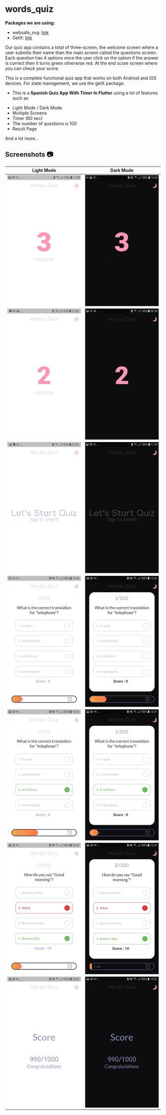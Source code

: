 # words_quiz

**Packages we are using:**

- websafe_svg: [link](https://pub.dev/packages/websafe_svg)
- GetX: [link](https://pub.dev/packages/get)

Our quiz app contains a total of three-screen, the welcome screen where a user submits their name than the main screen called the questions screen. Each question has 4 options once the user click on the option if the answer is correct then it turns green otherwise red. At the end score screen where you can check your score.

This is a complete functional quiz app that works on both Android and iOS devices. For state management, we use the getX package.

- This is a **Spanish Quiz App With Timer In Flutter** using a lot of features such as

* Light Mode / Dark Mode
* Multiple Screens
* Timer (60 sec)
* The number of questions is 100
* Result Page

  

And a lot more...

## Screenshots 📷

| Light Mode  | Dark Mode |
| ------------- |:-------------:|
| ![alt text](https://github.com/YunusEmreAlps/Flutter_Words_Quiz/blob/master/words_quiz/ss/1.jpg) | ![alt text](https://github.com/YunusEmreAlps/Flutter_Words_Quiz/blob/master/words_quiz/ss/2.jpg) |
| ![alt text](https://github.com/YunusEmreAlps/Flutter_Words_Quiz/blob/master/words_quiz/ss/3.jpg) | ![alt text](https://github.com/YunusEmreAlps/Flutter_Words_Quiz/blob/master/words_quiz/ss/4.jpg) |
| ![alt text](https://github.com/YunusEmreAlps/Flutter_Words_Quiz/blob/master/words_quiz/ss/5.jpg) | ![alt text](https://github.com/YunusEmreAlps/Flutter_Words_Quiz/blob/master/words_quiz/ss/6.jpg) |
| ![alt text](https://github.com/YunusEmreAlps/Flutter_Words_Quiz/blob/master/words_quiz/ss/7.jpg) | ![alt text](https://github.com/YunusEmreAlps/Flutter_Words_Quiz/blob/master/words_quiz/ss/8.jpg) |
| ![alt text](https://github.com/YunusEmreAlps/Flutter_Words_Quiz/blob/master/words_quiz/ss/9.jpg) | ![alt text](https://github.com/YunusEmreAlps/Flutter_Words_Quiz/blob/master/words_quiz/ss/10.jpg) |
| ![alt text](https://github.com/YunusEmreAlps/Flutter_Words_Quiz/blob/master/words_quiz/ss/11.jpg) | ![alt text](https://github.com/YunusEmreAlps/Flutter_Words_Quiz/blob/master/words_quiz/ss/12.jpg) |
| ![alt text](https://github.com/YunusEmreAlps/Flutter_Words_Quiz/blob/master/words_quiz/ss/13.jpg) | ![alt text](https://github.com/YunusEmreAlps/Flutter_Words_Quiz/blob/master/words_quiz/ss/14.jpg) |